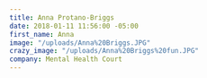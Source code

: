 ```yaml
---
title: Anna Protano-Briggs
date: 2018-01-11 11:56:00 -05:00
first_name: Anna
image: "/uploads/Anna%20Briggs.JPG"
crazy_image: "/uploads/Anna%20Briggs%20fun.JPG"
company: Mental Health Court
---
```


